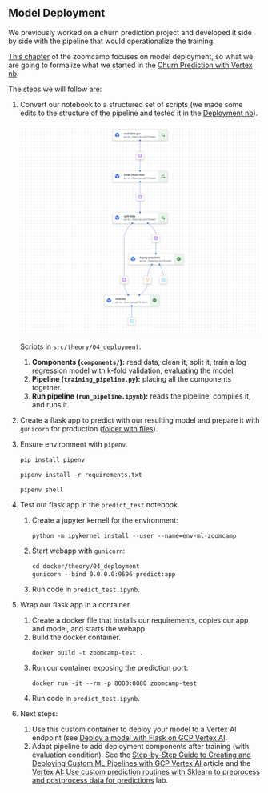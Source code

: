 ## Model Deployment 

We previously worked on a churn prediction project and developed it side by side with the pipeline that would operationalize the training. 

[This chapter](https://github.com/DataTalksClub/machine-learning-zoomcamp/blob/master/05-deployment) of the zoomcamp focuses on model deployment, so what we are going to formalize what we started in the [Churn Prediction with Vertex nb](../../nbs/theory/02_churn_pred_vertex.ipynb).

The steps we will follow are:
1. Convert our notebook to a structured set of scripts (we made some edits to the structure of the pipeline and tested it in the [Deployment nb](../../../nbs/theory/04_deployment.ipynb)). 

        
    ![](../../../assets/auxiliary-images/churn_vertex_final.png)

    Scripts in `src/theory/04_deployment`:
    1. **Components (`components/`):** read data, clean it, split it, train a log regression model with k-fold validation, evaluating the model.
    1. **Pipeline (`training_pipeline.py`):** placing all the components together.
    1. **Run pipeline (`run_pipeline.ipynb`):** reads the pipeline, compiles it, and runs it.

1. Create a flask app to predict with our resulting model and prepare it with `gunicorn` for production ([folder with files](../../../docker/theory/04_deployment)).

1. Ensure environment with `pipenv`.
    ```
    pip install pipenv
    ```
    ```
    pipenv install -r requirements.txt
    ```
    ```
    pipenv shell
    ```
1. Test out flask app in the `predict_test` notebook.
    1. Create a jupyter kernell for the environment:
        ```
        python -m ipykernel install --user --name=env-ml-zoomcamp
        ```
    1. Start webapp with `gunicorn`:
        ```
        cd docker/theory/04_deployment   
        gunicorn --bind 0.0.0.0:9696 predict:app
        ```
    1. Run code in `predict_test.ipynb`.

1. Wrap our flask app in a container.
    1. Create a docker file that installs our requirements, copies our app and model, and starts the webapp.
    1. Build the docker container.
        ```
        docker build -t zoomcamp-test .
        ```
    1. Run our container exposing the prediction port:
        ```
        docker run -it --rm -p 8080:8080 zoomcamp-test
        ```
    1. Run code in `predict_test.ipynb`.

1. Next steps: 
    1. Use this custom container to deploy your model to a Vertex AI endpoint (see [Deploy a model with Flask on GCP Vertex AI](https://medium.com/nlplanet/deploy-a-pytorch-model-with-flask-on-gcp-vertex-ai-8e81f25e605f=).
    1. Adapt pipeline to add deployment components after training (with evaluation condition). See the [Step-by-Step Guide to Creating and Deploying Custom ML Pipelines with GCP Vertex AI ](https://medium.com/@wardarahim25/step-by-step-guide-to-creating-and-deploying-custom-ml-pipelines-with-gcp-vertex-ai-part-2-3be6e314bc48) article and the [Vertex AI: Use custom prediction routines with Sklearn to preprocess and postprocess data for predictions](https://codelabs.developers.google.com/vertex-cpr-sklearn#5) lab.